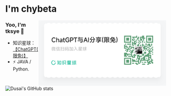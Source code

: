 # I'm chybeta

<img align='right' src="./Fmfnaw0uaUTciV2Xggiybl3QdqAo.png" width="400">

### Yoo, I'm tksye 👋
- 知识星球：[【ChatGPT(限免)】](https://public.zsxq.com/groups/51128445244854.html)
- ⚡ JAVA / Python.
<br/><!--**Mayandev/Mayandev** is a ✨ _special_ ✨ repository because its `README.md` (this file) appears on your GitHub profile.
<br/>Here are some ideas to get you started:
<br/>-   I’m currently working on ...<br/>-   I’m currently learning ...<br/>-   I’m looking to collaborate on ...<br/>-   I’m looking for help with ...<br/>-   Ask me about ...<br/>-   How to reach me: ...<br/>-   Pronouns: ...<br/>- ⚡ Fun fact: ...<br/>-->

![Dusai's GitHub stats](https://github-readme-stats.vercel.app/api?username=stacklens&show_icons=true&theme=radical)
